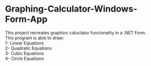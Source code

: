 # Graphing-Calculator-Windows-Form-App
This project recreates graphinc caluclator funcionality in a .NET Form.<br />
This program is able to draw:<br />
1- Linear Equations<br />
2- Quadratic Equations<br />
3- Cubic Equations<br />
4- Circle Equations <br />
